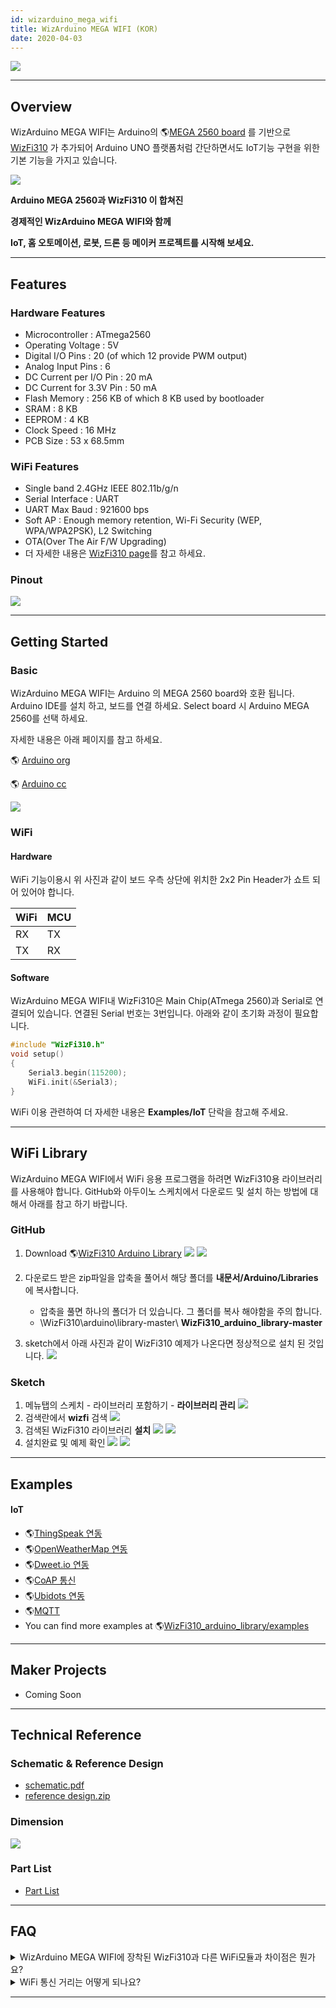 ```yaml
---
id: wizarduino_mega_wifi
title: WizArduino MEGA WIFI (KOR)
date: 2020-04-03
---
```


![](/img/osh/wizarduino_mega_wifi/1st_1894_1.png)

-----

## Overview

WizArduino MEGA WIFI는 Arduino의 🌎[MEGA 2560 board](http://www.arduino.org/products/boards/arduino-mega-2560) 를 기반으로 [WizFi310](./../Wi-Fi-Module/WizFi310/WizFi310.md) 가 추가되어 Arduino UNO 플랫폼처럼 간단하면서도 IoT기능 구현을 위한 기본 기능을 가지고 있습니다.

![](/img/osh/wizarduino_mega_wifi/mega2560_wizfi310_1.png)

**Arduino MEGA 2560과 WizFi310 이 합쳐진**

**경제적인 WizArduino MEGA WIFI와 함께**

**IoT, 홈 오토메이션, 로봇, 드론 등 메이커 프로젝트를 시작해 보세요.**

-----

## Features

### Hardware Features

  - Microcontroller : ATmega2560
  - Operating Voltage : 5V
  - Digital I/O Pins : 20 (of which 12 provide PWM output)
  - Analog Input Pins : 6
  - DC Current per I/O Pin : 20 mA
  - DC Current for 3.3V Pin : 50 mA
  - Flash Memory : 256 KB of which 8 KB used by bootloader
  - SRAM : 8 KB
  - EEPROM : 4 KB
  - Clock Speed : 16 MHz
  - PCB Size : 53 x 68.5mm

### WiFi Features

  - Single band 2.4GHz IEEE 802.11b/g/n
  - Serial Interface : UART
  - UART Max Baud : 921600 bps
  - Soft AP : Enough memory retention, Wi-Fi Security (WEP,
    WPA/WPA2PSK), L2 Switching
  - OTA(Over The Air F/W Upgrading)
  - 더 자세한 내용은 [WizFi310 page](./../Wi-Fi-Module/WizFi310/WizFi310.md)를 참고 하세요.

### Pinout

![](/img/osh/wizarduino_mega_wifi/wizarduino_mega_wifi_o_ver1.0_pinout_170316.png)

-----
## Getting Started

### Basic

WizArduino MEGA WIFI는 Arduino 의 MEGA 2560 board와 호환 됩니다. Arduino IDE를 설치
하고, 보드를 연결 하세요. Select board 시 Arduino MEGA 2560를 선택 하세요.

자세한 내용은 아래 페이지를 참고 하세요.

🌎 [Arduino org](http://www.arduino.org/learning/tutorials/first-steps-with-arduino-ide) 

🌎 [Arduino cc](https://www.arduino.cc/en/Guide/HomePage)  

![](/img/osh/wizarduino_mega_wifi/wizarduino_mega_wifi_o_ver1.0_jumper_cap_170320.png)

### WiFi

#### Hardware

WiFi 기능이용시 위 사진과 같이 보드 우측 상단에 위치한 2x2 Pin Header가 쇼트 되어 있어야 합니다.

| WiFi | MCU |
| ---- | --- |
| RX   | TX  |
| TX   | RX  |

#### Software

WizArduino MEGA WIFI내 WizFi310은 Main Chip(ATmega 2560)과 Serial로 연결되어
있습니다. 연결된 Serial 번호는 3번입니다. 아래와 같이 초기화 과정이 필요합니다.

```cpp
#include "WizFi310.h"
void setup()
{
    Serial3.begin(115200);
    WiFi.init(&Serial3);
}
```

WiFi 이용 관련하여 더 자세한 내용은 **Examples/IoT** 단락을 참고해 주세요.

-----

## WiFi Library

WizArduino MEGA WIFI에서 WiFi 응용 프로그램을 하려면 WizFi310용 라이브러리를 사용해야 합니다.
GitHub와 아두이노 스케치에서 다운로드 및 설치 하는 방법에 대해서 아래를 참고 하기 바랍니다.

### GitHub

1.  Download 🌎[WizFi310 Arduino Library](https://github.com/Wiznet/WizFi310_arduino_library)
    ![](/img/osh/wizarduino_mega_wifi/github_1.png)
    ![](/img/osh/wizarduino_mega_wifi/github_2.png)

2.  다운로드 받은 zip파일을 압축을 풀어서 해당 폴더를 **내문서/Arduino/Libraries**에 복사합니다. 
      - 압축을 풀면 하나의 폴더가 더 있습니다. 그 폴더를 복사 해야함을 주의 합니다.
      - \WizFi310\arduino\library-master\ **WizFi310_arduino_library-master**

3.  sketch에서 아래 사진과 같이 WizFi310 예제가 나온다면 정상적으로 설치 된 것입니다.
    ![](/img/osh/wizarduino_mega_wifi/github3.png)

### Sketch

1.  메뉴탭의 스케치 - 라이브러리 포함하기 - **라이브러리 관리**
![](/img/osh/wizarduino_mega_wifi/wizfi310_library_manager1.png)
2.  검색란에서 **wizfi** 검색
![](/img/osh/wizarduino_mega_wifi/wizfi310_library_manager3.png)
3.  검색된 WizFi310 라이브러리 **설치**
![](/img/osh/wizarduino_mega_wifi/wizfi310_library_manager4.png)
![](/img/osh/wizarduino_mega_wifi/wizfi310_library_manager5.png)
4.  설치완료 및 예제 확인
![](/img/osh/wizarduino_mega_wifi/wizfi310_library_manager6.png)
![](/img/osh/wizarduino_mega_wifi/wizfi310_library_manager7.png)

-----

## Examples

#### IoT

  - 🌎[ThingSpeak 연동](http://wiznetian.com/article/wizarduino-wifi-thingspeak-%EC%97%B0%EB%8F%99%ED%95%98%EA%B3%A0-%EC%84%BC%EC%84%9C-%EA%B0%92%EC%9D%84-%EB%B3%B4%EB%82%B4%EA%B8%B0/)
  - 🌎[OpenWeatherMap 연동](http://wiznetian.com/article/wizarduino-wifi%EB%A1%9C-openweathermap-%EC%82%AC%EC%9D%B4%ED%8A%B8%EC%97%90%EC%84%9C-%EB%82%A0%EC%94%A8%EB%8D%B0%EC%9D%B4%ED%84%B0-%EA%B0%80%EC%A0%B8%EC%98%A4%EA%B8%B0/)
  - 🌎[Dweet.io 연동](http://wiznetian.com/article/wizarduino-wifi-cloud%ec%97%90-%ec%84%bc%ec%84%9c-%ec%a0%95%eb%b3%b4-%ec%a0%80%ec%9e%a5%ed%95%98%ea%b8%b0-dweet-io/)
  - 🌎[CoAP 통신](http://wiznetian.com/article/wizaruino-wifi-coap-%ed%86%b5%ec%8b%a0%ed%95%98%ea%b8%b0/)
  - 🌎[Ubidots 연동](http://wiznetian.com/article/wizarduino-wifi-ubidots-%ed%81%b4%eb%9d%bc%ec%9a%b0%eb%93%9c-%ec%97%b0%eb%8f%99/)
  - 🌎[MQTT](http://wiznetian.com/article/wizarduino-wifimqtt-%EC%82%AC%EC%9A%A9%ED%95%98%EA%B8%B0/)
  - You can find more examples at
    🌎[WizFi310\_arduino\_library/examples](https://github.com/Wiznet/WizFi310_arduino_library/tree/master/examples)

-----
## Maker Projects

  - Coming Soon

-----

## Technical Reference

### Schematic & Reference Design

  - <a href="/img/osh/wizarduino_mega_wifi/wizarduino_mega_wifi_o_ver1.0_sch_170314.pdf" target="_blank">schematic.pdf</a>
  - <a href="/img/osh/wizarduino_mega_wifi/wizarduino_mega_wifi_o_ver1.0_design_170314.zip" target="_blank">reference design.zip</a>

### Dimension

![](/img/osh/wizarduino_mega_wifi/wizarduino_mega_wifi_o_ver1.0_dimension_170315.png)

### Part List

  - <a href="/img/osh/wizarduino_mega_wifi/wizarduino_mega_wifi_ver1.0_pl_170320.pdf" target="_blank">Part List</a>  

-----

## FAQ

<details>
<summary>WizArduino MEGA WIFI에 장착된 WizFi310과 다른 WiFi모듈과 차이점은 뭔가요?</summary>
WizFi310 특징

요즘 Embedded WiFi 모듈이 많이 나와 있는데, 기술이 어느 정도 평준화 되어서 (일부 저가 WiFi 모듈을 제외하고는) 스펙이나 특징에서 특별한 차이점이 없습니다.

- UART 인터페이스로 AT Command를 이용하여 제어
- 802.11 bgn 지원
- WEP, WPA/WPA2, TKIP/AES 지원
- Soft AP mode 지원
- 스마트폰을 이용한 설정/제어 가능
- TCP/UDP, SSL, MQTT/MQTTS 및 멀티 소켓 지원
- WizFi310도 위의 스펙을 모두 지원하고 있습니다.

다만, 위즈네트에서 직접 개발된 제품이라 SKT Thingplug 및 KT IoTMaksers 같은 국내 통신사 IoT 플랫폼 연동을 지원하고 있다는 점이 장점이라 할 수 있을 것 같습니다.

위즈네트 아카데미에서는 (ThingPlug 접속 기능이 내장된) WizFi310을 사용하여 SKT Thingplug를 강의하고 있고, KT IoTMakers에는 (WiFi 모듈로서는 최초로) 공식 Compatible 제품으로 등록되었습니다.

- [강의 지원](http://wiznetacademy.com/index.php?module=lecture&act=dispLectureView&lecture_seq=2253&schedule_seq=3)
- [GIGA IoTMakers](https://iotmakers.kt.com/openp/index.html#/home)

SKT나 KT의 IoT 플랫폼에 WiFi로 접속하려는 분들에게는 특히나 좋은 선택이 될 듯 합니다.
</details>

<details>
<summary>WiFi 통신 거리는 어떻게 되나요?</summary>
내부적으로 테스트한 결과 WizFi310은 개활지에서 최대 160m 까지 통신 가능합니다. (단, 이경우 사용하는 공유기의 안테나에 따른 성능 차이는 있습니다.)
</details>

-----
